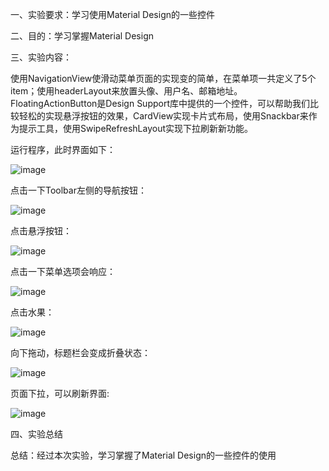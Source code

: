 一、实验要求：学习使用Material Design的一些控件 

二、目的：学习掌握Material Design

三、实验内容：

使用NavigationView使滑动菜单页面的实现变的简单，在菜单项一共定义了5个item；使用headerLayout来放置头像、用户名、邮箱地址。FloatingActionButton是Design Support库中提供的一个控件，可以帮助我们比较轻松的实现悬浮按钮的效果，CardView实现卡片式布局，使用Snackbar来作为提示工具，使用SwipeRefreshLayout实现下拉刷新新功能。

运行程序，此时界面如下：

![image](https://github.com/csuhong/2017236114_Android/raw/master/%E5%AE%9E%E9%AA%8C%E5%8D%81%E4%BA%8C%20Material%20Design/%E5%AE%9E%E9%AA%8C%E5%8D%81%E4%BA%8C%20%E5%AE%9E%E9%AA%8C%E6%88%AA%E5%9B%BE/%E5%9B%BE%E7%89%871.png)

点击一下Toolbar左侧的导航按钮：

![image](https://github.com/csuhong/2017236114_Android/raw/master/%E5%AE%9E%E9%AA%8C%E5%8D%81%E4%BA%8C%20Material%20Design/%E5%AE%9E%E9%AA%8C%E5%8D%81%E4%BA%8C%20%E5%AE%9E%E9%AA%8C%E6%88%AA%E5%9B%BE/%E5%9B%BE%E7%89%872.png)

点击悬浮按钮：

![image](https://github.com/csuhong/2017236114_Android/raw/master/%E5%AE%9E%E9%AA%8C%E5%8D%81%E4%BA%8C%20Material%20Design/%E5%AE%9E%E9%AA%8C%E5%8D%81%E4%BA%8C%20%E5%AE%9E%E9%AA%8C%E6%88%AA%E5%9B%BE/%E5%9B%BE%E7%89%873.png)

点击一下菜单选项会响应：

![image](https://github.com/csuhong/2017236114_Android/raw/master/%E5%AE%9E%E9%AA%8C%E5%8D%81%E4%BA%8C%20Material%20Design/%E5%AE%9E%E9%AA%8C%E5%8D%81%E4%BA%8C%20%E5%AE%9E%E9%AA%8C%E6%88%AA%E5%9B%BE/%E5%9B%BE%E7%89%874.png)

点击水果：

![image](https://github.com/csuhong/2017236114_Android/raw/master/%E5%AE%9E%E9%AA%8C%E5%8D%81%E4%BA%8C%20Material%20Design/%E5%AE%9E%E9%AA%8C%E5%8D%81%E4%BA%8C%20%E5%AE%9E%E9%AA%8C%E6%88%AA%E5%9B%BE/%E5%9B%BE%E7%89%875.png)

向下拖动，标题栏会变成折叠状态：

![image](https://github.com/csuhong/2017236114_Android/raw/master/%E5%AE%9E%E9%AA%8C%E5%8D%81%E4%BA%8C%20Material%20Design/%E5%AE%9E%E9%AA%8C%E5%8D%81%E4%BA%8C%20%E5%AE%9E%E9%AA%8C%E6%88%AA%E5%9B%BE/%E5%9B%BE%E7%89%876.png)

页面下拉，可以刷新界面:

![image](https://github.com/csuhong/2017236114_Android/raw/master/%E5%AE%9E%E9%AA%8C%E5%8D%81%E4%BA%8C%20Material%20Design/%E5%AE%9E%E9%AA%8C%E5%8D%81%E4%BA%8C%20%E5%AE%9E%E9%AA%8C%E6%88%AA%E5%9B%BE/%E5%9B%BE%E7%89%877.png)



四、实验总结

总结：经过本次实验，学习掌握了Material Design的一些控件的使用





